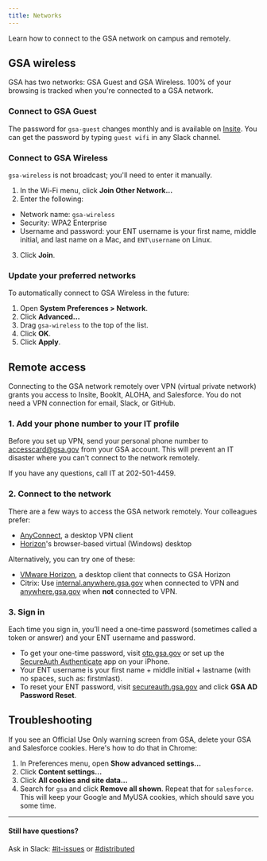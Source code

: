```yaml
---
title: Networks
---
```


Learn how to connect to the GSA network on campus and remotely.

## GSA wireless

GSA has two networks: GSA Guest and GSA Wireless. 100% of your browsing is tracked when you're connected to a GSA network.

### Connect to GSA Guest

The password for `gsa-guest` changes monthly and is available on [Insite](http://insite.gsa.gov). You can get the password by typing `guest wifi` in any Slack channel.

### Connect to GSA Wireless

`gsa-wireless` is not broadcast; you'll need to enter it manually.

1. In the Wi-Fi menu, click **Join Other Network...**
2. Enter the following:
  - Network name: `gsa-wireless`
  - Security: WPA2 Enterprise
  - Username and password: your ENT username is your first name, middle initial, and last name on a Mac, and `ENT\username` on Linux.
3. Click **Join**.

### Update your preferred networks

To automatically connect to GSA Wireless in the future:

1. Open **System Preferences > Network**.
2. Click **Advanced...**
3. Drag `gsa-wireless` to the top of the list.
4. Click **OK**.
5. Click **Apply**.

## Remote access

Connecting to the GSA network remotely over VPN (virtual private network) grants you access to Insite, BookIt, ALOHA, and Salesforce. You do not need a VPN connection for email, Slack, or GitHub.

### 1. Add your phone number to your IT profile

Before you set up VPN, send your personal phone number to [accesscard@gsa.gov](mailto:accesscard@gsa.gov) from your GSA account. This will prevent an IT disaster where you can't connect to the network remotely.

If you have any questions, call IT at 202-501-4459.

### 2. Connect to the network

There are a few ways to access the GSA network remotely. Your colleagues prefer:

- [AnyConnect](/anyconnect/), a desktop VPN client
- [Horizon](https://horizon.gsa.gov/)'s browser-based virtual (Windows) desktop

Alternatively, you can try one of these:

- [VMware Horizon](/vmware-horizon/), a desktop client that connects to GSA Horizon
- Citrix: Use [internal.anywhere.gsa.gov](https://internal.anywhere.gsa.gov/) when connected to VPN and [anywhere.gsa.gov](https://anywhere.gsa.gov/) when **not** connected to VPN.

### 3. Sign in

Each time you sign in, you’ll need a one-time password (sometimes called a token or answer) and your ENT username and password.

* To get your one-time password, visit [otp.gsa.gov](https://otp.gsa.gov) or set up the [SecureAuth Authenticate](https://itunes.apple.com/us/app/secureauth-otp/id615536686?mt=8) app on your iPhone.
* Your ENT username is your first name + middle initial + lastname (with no spaces, such as: firstmlast).
* To reset your ENT password, visit [secureauth.gsa.gov](https://secureauth.gsa.gov) and click **GSA AD Password Reset**.

## Troubleshooting

If you see an Official Use Only warning screen from GSA, delete your GSA and Salesforce cookies. Here's how to do that in Chrome:

1. In Preferences menu, open **Show advanced settings...**
2. Click **Content settings...**
3. Click **All cookies and site data...**
4. Search for `gsa` and click **Remove all shown**. Repeat that for `salesforce`. This will keep your Google and MyUSA cookies, which should save you some time.

----

#### Still have questions?

Ask in Slack: [#it-issues](https://civicactions.slack.com/messages/questions/) or [#distributed](https://civicactions.slack.com/messages/distributed/)

